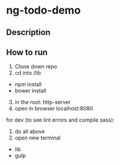 # ng-todo-demo

## Description

## How to run

1. Clone down repo
2. cd into /lib
* npm install
* bower install
3. in the root: http-server
4. open in browser localhost:8080

for dev (to see lint errors and compile sass):
1. do all above
2. open new terminal
* lib
* gulp

